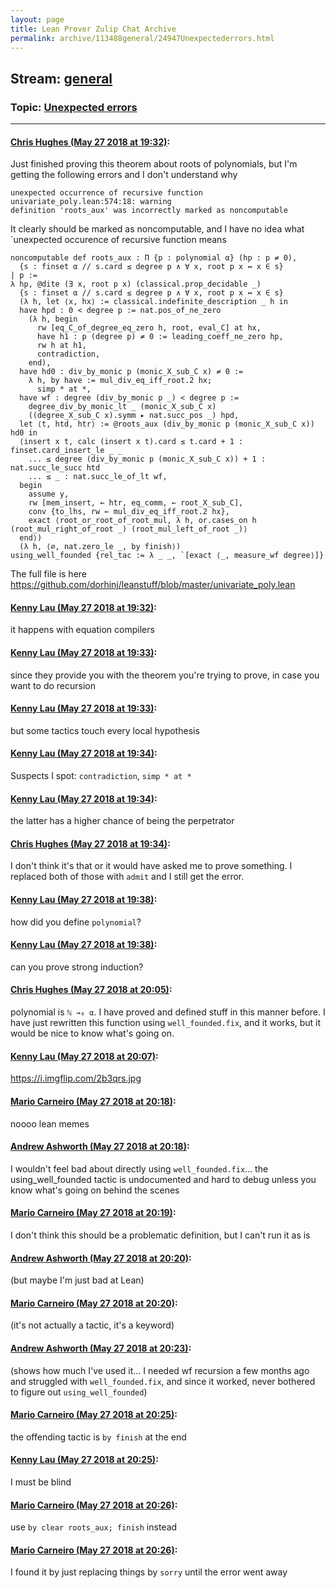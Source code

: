 ```yaml
---
layout: page
title: Lean Prover Zulip Chat Archive 
permalink: archive/113488general/24947Unexpectederrors.html
---
```


## Stream: [general](index.html)
### Topic: [Unexpected errors](24947Unexpectederrors.html)

---

#### [Chris Hughes (May 27 2018 at 19:32)](https://leanprover.zulipchat.com/#narrow/stream/113488-general/topic/Unexpected%20errors/near/127171623):
Just finished proving this theorem about roots of polynomials, but I'm getting the following errors and I don't understand why
```
unexpected occurrence of recursive function
univariate_poly.lean:574:18: warning
definition 'roots_aux' was incorrectly marked as noncomputable
```
It clearly should be marked as noncomputable, and I have no idea what `unexpected occurence of recursive function means

```lean
noncomputable def roots_aux : Π {p : polynomial α} (hp : p ≠ 0), 
  {s : finset α // s.card ≤ degree p ∧ ∀ x, root p x ↔ x ∈ s}
| p :=
λ hp, @dite (∃ x, root p x) (classical.prop_decidable _) 
  {s : finset α // s.card ≤ degree p ∧ ∀ x, root p x ↔ x ∈ s}
  (λ h, let ⟨x, hx⟩ := classical.indefinite_description _ h in
  have hpd : 0 < degree p := nat.pos_of_ne_zero 
    (λ h, begin 
      rw [eq_C_of_degree_eq_zero h, root, eval_C] at hx, 
      have h1 : p (degree p) ≠ 0 := leading_coeff_ne_zero hp,
      rw h at h1,
      contradiction,
    end),
  have hd0 : div_by_monic p (monic_X_sub_C x) ≠ 0 :=
    λ h, by have := mul_div_eq_iff_root.2 hx;
      simp * at *,
  have wf : degree (div_by_monic p _) < degree p := 
    degree_div_by_monic_lt _ (monic_X_sub_C x) 
    ((degree_X_sub_C x).symm ▸ nat.succ_pos _) hpd,
  let ⟨t, htd, htr⟩ := @roots_aux (div_by_monic p (monic_X_sub_C x)) hd0 in
  ⟨insert x t, calc (insert x t).card ≤ t.card + 1 : finset.card_insert_le _ _
    ... ≤ degree (div_by_monic p (monic_X_sub_C x)) + 1 : nat.succ_le_succ htd
    ... ≤ _ : nat.succ_le_of_lt wf,
  begin
    assume y,
    rw [mem_insert, ← htr, eq_comm, ← root_X_sub_C],
    conv {to_lhs, rw ← mul_div_eq_iff_root.2 hx},
    exact ⟨root_or_root_of_root_mul, λ h, or.cases_on h (root_mul_right_of_root _) (root_mul_left_of_root _)⟩  
  end⟩)
  (λ h, ⟨∅, nat.zero_le _, by finish⟩)
using_well_founded {rel_tac := λ _ _, `[exact ⟨_, measure_wf degree⟩]}
```
The full file is here https://github.com/dorhinj/leanstuff/blob/master/univariate_poly.lean

#### [Kenny Lau (May 27 2018 at 19:32)](https://leanprover.zulipchat.com/#narrow/stream/113488-general/topic/Unexpected%20errors/near/127171663):
it happens with equation compilers

#### [Kenny Lau (May 27 2018 at 19:33)](https://leanprover.zulipchat.com/#narrow/stream/113488-general/topic/Unexpected%20errors/near/127171666):
since they provide you with the theorem you're trying to prove, in case you want to do recursion

#### [Kenny Lau (May 27 2018 at 19:33)](https://leanprover.zulipchat.com/#narrow/stream/113488-general/topic/Unexpected%20errors/near/127171669):
but some tactics touch every local hypothesis

#### [Kenny Lau (May 27 2018 at 19:34)](https://leanprover.zulipchat.com/#narrow/stream/113488-general/topic/Unexpected%20errors/near/127171714):
Suspects I spot: `contradiction`, `simp * at *`

#### [Kenny Lau (May 27 2018 at 19:34)](https://leanprover.zulipchat.com/#narrow/stream/113488-general/topic/Unexpected%20errors/near/127171715):
the latter has a higher chance of being the perpetrator

#### [Chris Hughes (May 27 2018 at 19:34)](https://leanprover.zulipchat.com/#narrow/stream/113488-general/topic/Unexpected%20errors/near/127171716):
I don't think it's that or it would have asked me to prove something. I replaced both of those with `admit` and I still get the error.

#### [Kenny Lau (May 27 2018 at 19:38)](https://leanprover.zulipchat.com/#narrow/stream/113488-general/topic/Unexpected%20errors/near/127171808):
how did you define `polynomial`?

#### [Kenny Lau (May 27 2018 at 19:38)](https://leanprover.zulipchat.com/#narrow/stream/113488-general/topic/Unexpected%20errors/near/127171809):
can you prove strong induction?

#### [Chris Hughes (May 27 2018 at 20:05)](https://leanprover.zulipchat.com/#narrow/stream/113488-general/topic/Unexpected%20errors/near/127172447):
polynomial is `ℕ →₀ α`. I have proved and defined stuff in this manner before. I have just rewritten this function using `well_founded.fix`, and it works, but it would be nice to know what's going on.

#### [Kenny Lau (May 27 2018 at 20:07)](https://leanprover.zulipchat.com/#narrow/stream/113488-general/topic/Unexpected%20errors/near/127172498):
https://i.imgflip.com/2b3qrs.jpg

#### [Mario Carneiro (May 27 2018 at 20:18)](https://leanprover.zulipchat.com/#narrow/stream/113488-general/topic/Unexpected%20errors/near/127172737):
noooo lean memes

#### [Andrew Ashworth (May 27 2018 at 20:18)](https://leanprover.zulipchat.com/#narrow/stream/113488-general/topic/Unexpected%20errors/near/127172770):
I wouldn't feel bad about directly using `well_founded.fix`... the using_well_founded tactic is undocumented and hard to debug unless you know what's going on behind the scenes

#### [Mario Carneiro (May 27 2018 at 20:19)](https://leanprover.zulipchat.com/#narrow/stream/113488-general/topic/Unexpected%20errors/near/127172776):
I don't think this should be a problematic definition, but I can't run it as is

#### [Andrew Ashworth (May 27 2018 at 20:20)](https://leanprover.zulipchat.com/#narrow/stream/113488-general/topic/Unexpected%20errors/near/127172824):
(but maybe I'm just bad at Lean)

#### [Mario Carneiro (May 27 2018 at 20:20)](https://leanprover.zulipchat.com/#narrow/stream/113488-general/topic/Unexpected%20errors/near/127172828):
(it's not actually a tactic, it's a keyword)

#### [Andrew Ashworth (May 27 2018 at 20:23)](https://leanprover.zulipchat.com/#narrow/stream/113488-general/topic/Unexpected%20errors/near/127172883):
(shows how much I've used it... I needed wf recursion a few months ago and struggled with `well_founded.fix`, and since it worked, never bothered to figure out `using_well_founded`)

#### [Mario Carneiro (May 27 2018 at 20:25)](https://leanprover.zulipchat.com/#narrow/stream/113488-general/topic/Unexpected%20errors/near/127172932):
the offending tactic is `by finish` at the end

#### [Kenny Lau (May 27 2018 at 20:25)](https://leanprover.zulipchat.com/#narrow/stream/113488-general/topic/Unexpected%20errors/near/127172933):
I must be blind

#### [Mario Carneiro (May 27 2018 at 20:26)](https://leanprover.zulipchat.com/#narrow/stream/113488-general/topic/Unexpected%20errors/near/127172938):
use `by clear roots_aux; finish` instead

#### [Mario Carneiro (May 27 2018 at 20:26)](https://leanprover.zulipchat.com/#narrow/stream/113488-general/topic/Unexpected%20errors/near/127172981):
I found it by just replacing things by `sorry` until the error went away


